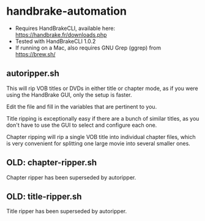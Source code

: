 # handbrake-automation
* Requires HandBrakeCLI, available here: https://handbrake.fr/downloads.php 
* Tested with HandBrakeCLI 1.0.2
* If running on a Mac, also requires GNU Grep (ggrep) from https://brew.sh/

## autoripper.sh
This will rip VOB titles or DVDs in either title or chapter mode, as if you were using the HandBrake GUI, only the setup is faster.

Edit the file and fill in the variables that are pertinent to you.

Title ripping is exceptionally easy if there are a bunch of similar titles, as you don't have to use the GUI to select and configure each one.

Chapter ripping will rip a single VOB title into individual chapter files, which is very convenient for splitting one large movie into several smaller ones.

## OLD: chapter-ripper.sh
Chapter ripper has been superseded by autoripper.

## OLD: title-ripper.sh
Title ripper has been superseded by autoripper.
